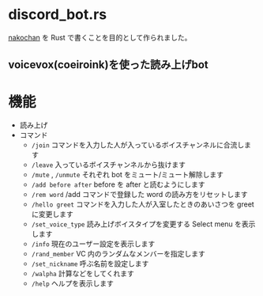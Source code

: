 # discord_bot.rs
[nakochan](https://github.com/niuez/nakochan) を Rust で書くことを目的として作られました。

## voicevox(coeiroink)を使った読み上げbot
# 機能
- 読み上げ
- コマンド
  - `/join` コマンドを入力した人が入っているボイスチャンネルに合流します
  - `/leave` 入っているボイスチャンネルから抜けます
  - `/mute` , `/unmute` それぞれ bot をミュート/ミュート解除します
  - `/add before after` before を after と読むようにします
  - `/rem word` /add コマンドで登録した word の読み方をリセットします
  - `/hello greet` コマンドを入力した人が入室したときのあいさつを greet に変更します
  - `/set_voice_type` 読み上げボイスタイプを変更する Select menu を表示します
  - `/info` 現在のユーザー設定を表示します
  - `/rand_member` VC 内のランダムなメンバーを指定します
  - `/set_nickname` 呼ぶ名前を設定します
  - `/walpha` 計算などをしてくれます
  - `/help` ヘルプを表示します

